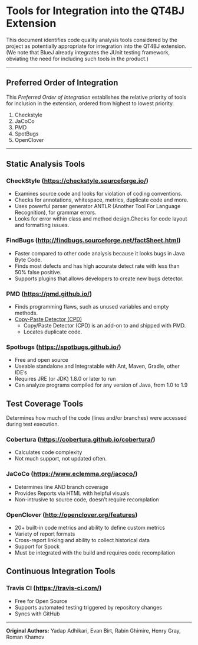 # Tools for Integration into the QT4BJ Extension

This document identifies code quality analysis tools considered by the project as potentially appropriate for integration into the QT4BJ extension.  (We note that BlueJ already integrates the JUnit testing framework, obviating the need for including such tools in the product.)

___
## Preferred Order of Integration

This _Preferred Order of Integration_ establishes the relative priority of tools for inclusion in the extension, ordered from highest to lowest priority.

1. Checkstyle
1. JaCoCo
1. PMD
1. SpotBugs
1. OpenClover

___
## Static Analysis Tools

### CheckStyle (https://checkstyle.sourceforge.io/)
* Examines source code and looks for violation of coding conventions.
* Checks for annotations, whitespace, metrics, duplicate code and more.
* Uses powerful parser generator ANTLR (Another Tool For Language Recognition), for grammar errors. 
* Looks for error within class and method design.Checks for code layout and formatting issues.


### FindBugs (http://findbugs.sourceforge.net/factSheet.html)
* Faster compared to other code analysis because it looks bugs in Java Byte Code.
* Finds most defects and has high accurate detect rate with less than 50% false positive.
* Supports plugins that allows developers to create new bugs detector.


### PMD (https://pmd.github.io/)
* Finds programming flaws, such as unused variables and empty methods.
* [Copy-Paste Detector (CPD)](https://pmd.github.io/latest/pmd_userdocs_cpd.html)
    * Copy/Paste Detector (CPD) is an add-on to and shipped with PMD.
    * Locates duplicate code.

### Spotbugs (https://spotbugs.github.io/)
* Free and open source
* Useable standalone and Integratable with Ant, Maven, Gradle, other IDE’s
* Requires JRE (or JDK) 1.8.0 or later to run
* Can analyze programs compiled for any version of Java, from 1.0 to 1.9

## Test Coverage Tools
Determines how much of the code (lines and/or branches) were accessed during test execution.

###  Cobertura (https://cobertura.github.io/cobertura/)
* Calculates code complexity
* Not much support, not updated often.

###  JaCoCo (https://www.eclemma.org/jacoco/)
* Determines line AND branch coverage
* Provides Reports via HTML with helpful visuals
* Non-intrusive to source code, doesn’t require recomplation

### OpenClover (http://openclover.org/features)
* 20+ built-in code metrics and ability to define custom metrics
* Variety of report formats
* Cross-report linking and ability to collect historical data
* Support for Spock
* Must be integrated with the build and requires code recompilation

## Continuous Integration Tools
### Travis CI (https://travis-ci.com/)
* Free for Open Source
* Supports automated testing triggered by repository changes
* Syncs with GitHub

___
**Original Authors:**
Yadap Adhikari,
Evan Birt,
Rabin Ghimire,
Henry Gray,
Roman Khamov
